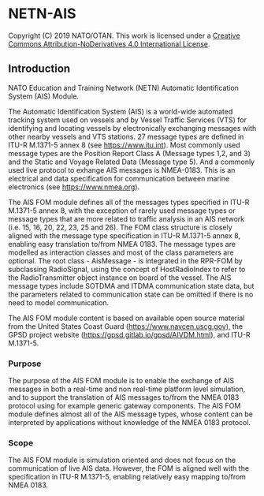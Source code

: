# NETN-AIS

Copyright (C) 2019 NATO/OTAN.
This work is licensed under a [Creative Commons Attribution-NoDerivatives 4.0 International License](LICENCE.md).

## Introduction

NATO Education and Training Network (NETN) Automatic Identification System (AIS) Module.

The Automatic Identification System (AIS) is a world-wide automated tracking system used on vessels and by Vessel Traffic Services (VTS) for identifying and locating vessels by electronically exchanging messages with other nearby vessels and VTS stations. 27 message types are defined in ITU-R M.1371-5 annex 8 (see https://www.itu.int). Most commonly used message types are the Position Report Class A (Message types 1,2, and 3) and the Static and Voyage Related Data (Message type 5). And a commonly used live protocol to exhange AIS messages is NMEA-0183. This is an electrical and data specification for communication between marine electronics (see https://www.nmea.org).

The AIS FOM module defines all of the messages types specified in ITU-R M.1371-5 annex 8, with the exception of rarely used message types or message types that are more related to traffic analysis in an AIS network (i.e. 15, 16, 20, 22, 23, 25 and 26). The FOM class structure is closely aligned with the message type specification in ITU-R M.1371-5 annex 8, enabling easy translation to/from NMEA 0183. The message types are modelled as interaction classes and most of the class parameters are optional. The root class - AisMessage - is integrated in the RPR-FOM by subclassing RadioSignal, using the concept of HostRadioIndex to refer to the RadioTransmitter object instance on board of the vessel. The AIS message types include SOTDMA and ITDMA communication state data, but the parameters related to communication state can be omitted if there is no need to model communication.

The AIS FOM module content is based on available open source material from the United States Coast Guard (https://www.navcen.uscg.gov), the GPSD project website (https://gpsd.gitlab.io/gpsd/AIVDM.html), and ITU-R M.1371-5.

### Purpose

The purpose of the AIS FOM module is to enable the exchange of AIS messages in both a real-time and non real-time platform level simulation, and to support the translation of AIS messages to/from the NMEA 0183 protocol using for example generic gateway components. The AIS FOM module defines almost all of the AIS message types, whose content can be interpreted by applications without knowledge of the NMEA 0183 protocol.

### Scope

The AIS FOM module is simulation oriented and does not focus on the communication of live AIS data. However, the FOM is aligned well with the specification in ITU-R M.1371-5, enabling relatively easy mapping to/from NMEA 0183.